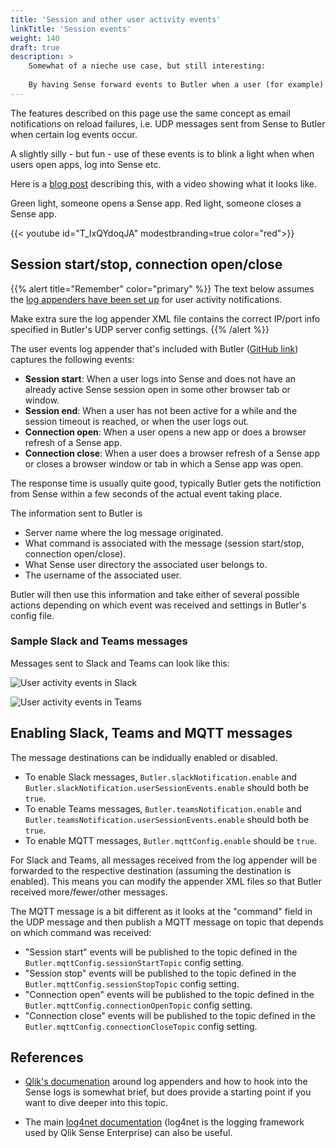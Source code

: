 ```yaml
---
title: 'Session and other user activity events'
linkTitle: 'Session events'
weight: 140
draft: true
description: >
    Somewhat of a nieche use case, but still interesting:  
    
    By having Sense forward events to Butler when a user (for example) starts a session, Butler can then forward this event to other tools and systems that need to take action when users start or stop using Sense.  
---
```


The features described on this page use the same concept as email notifications on reload failures, i.e. UDP messages sent from Sense to Butler when certain log events occur.

A slightly silly - but fun - use of these events is to blink a light when when users open apps, log into Sense etc.

Here is a [blog post](https://ptarmiganlabs.com/blog/2017/05/01/let-there-be-blinky-light/) describing this, with a video showing what it looks like.

Green light, someone opens a Sense app. Red light, someone closes a Sense app.

{{< youtube id="T_IxQYdoqJA" modestbranding=true color="red">}}

## Session start/stop, connection open/close

{{% alert title="Remember" color="primary" %}}
The text below assumes the [log appenders have been set up](/docs/getting-started/setup/user-events/) for user activity notifications.

Make extra sure the log appender XML file contains the correct IP/port info specified in Butler's UDP server config settings. 
{{% /alert %}}

The user events log appender that's included with Butler ([GitHub link](https://github.com/ptarmiganlabs/butler/blob/master/docs/log4net_user-audit-event/LocalLogConfig.xml)) captures the following events:

- **Session start**: When a user logs into Sense and does not have an already active Sense session open in some other browser tab or window.
- **Session end**: When a user has not been active for a while and the session timeout is reached, or when the user logs out.
- **Connection open**: When a user opens a new app or does a browser refresh of a Sense app.
- **Connection close**: When a user does a browser refresh of a Sense app or closes a browser window or tab in which a Sense app was open.

The response time is usually quite good, typically Butler gets the notifiction from Sense within a few seconds of the actual event taking place.

The information sent to Butler is

- Server name where the log message originated.
- What command is associated with the message (session start/stop, connection open/close).
- What Sense user directory the associated user belongs to.
- The username of the associated user.

Butler will then use this information and take either of several possible actions depending on which event was received and settings in Butler's config file.

### Sample Slack and Teams messages

Messages sent to Slack and Teams can look like this:

![User activity events in Slack](/img/user-events-slack-1.png "User activity events in Slack")  

![User activity events in Teams](/img/user-events-teams-1.png "User activity events in Teams")  

## Enabling Slack, Teams and MQTT messages

The message destinations can be indidually enabled or disabled.

- To enable Slack messages, `Butler.slackNotification.enable` and `Butler.slackNotification.userSessionEvents.enable` should both be `true`.
- To enable Teams messages, `Butler.teamsNotification.enable` and `Butler.teamsNotification.userSessionEvents.enable` should both be `true`.
- To enable MQTT messages, `Butler.mqttConfig.enable` should be `true`.

For Slack and Teams, all messages received from the log appender will be forwarded to the respective destination (assuming the destination is enabled). This means you can modify the appender XML files so that Butler received more/fewer/other messages.

The MQTT message is a bit different as it looks at the "command" field in the UDP message and then publish a MQTT message on topic that depends on which command was received:

- "Session start" events will be published to the topic defined in the `Butler.mqttConfig.sessionStartTopic` config setting.
- "Session stop" events will be published to the topic defined in the `Butler.mqttConfig.sessionStopTopic` config setting.
- "Connection open" events will be published to the topic defined in the `Butler.mqttConfig.connectionOpenTopic` config setting.
- "Connection close" events will be published to the topic defined in the `Butler.mqttConfig.connectionCloseTopic` config setting.

## References

- [Qlik's documenation](https://help.qlik.com/en-US/sense-admin/September2020/Subsystems/DeployAdministerQSE/Content/Sense_DeployAdminister/QSEoW/Deploy_QSEoW/Server-Logging-Using-Appenders.htm) around log appenders and how to hook into the Sense logs is somewhat brief, but does provide a starting point if you want to dive deeper into this topic.

- The main [log4net documentation](https://logging.apache.org/log4net/) (log4net is the logging framework used by Qlik Sense Enterprise) can also be useful.
